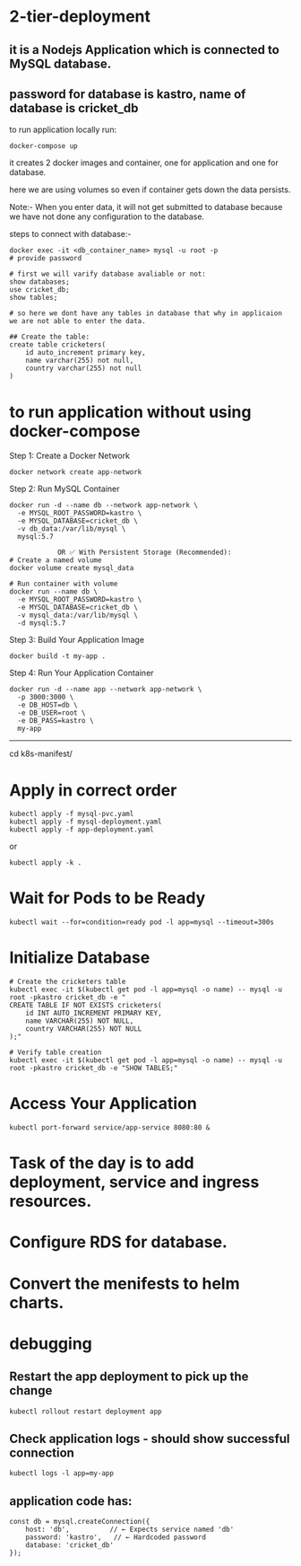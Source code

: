 # 2-tier-deployment
## it is a Nodejs Application which is connected to MySQL database.
## password for database is kastro, name of database is cricket_db

to run application locally run:
```
docker-compose up
```
it creates 2 docker images and container, one for application and one for database.

here we are using volumes so even if container gets down the data persists.

Note:- When you enter data, it will not get submitted to database because we have not done any configuration to the database.

steps to connect with database:-
```
docker exec -it <db_container_name> mysql -u root -p
# provide password

# first we will varify database avaliable or not:
show databases;
use cricket_db;
show tables;

# so here we dont have any tables in database that why in applicaion we are not able to enter the data.

## Create the table:
create table cricketers(
    id auto_increment primary key,
    name varchar(255) not null,
    country varchar(255) not null
)
```
# to run application without using docker-compose
Step 1: Create a Docker Network
```
docker network create app-network
```
Step 2: Run MySQL Container
```
docker run -d --name db --network app-network \
  -e MYSQL_ROOT_PASSWORD=kastro \
  -e MYSQL_DATABASE=cricket_db \
  -v db_data:/var/lib/mysql \
  mysql:5.7

            OR ✅ With Persistent Storage (Recommended):
# Create a named volume
docker volume create mysql_data

# Run container with volume
docker run --name db \
  -e MYSQL_ROOT_PASSWORD=kastro \
  -e MYSQL_DATABASE=cricket_db \
  -v mysql_data:/var/lib/mysql \
  -d mysql:5.7
```
Step 3: Build Your Application Image
```
docker build -t my-app .
```
Step 4: Run Your Application Container
```
docker run -d --name app --network app-network \
  -p 3000:3000 \
  -e DB_HOST=db \
  -e DB_USER=root \
  -e DB_PASS=kastro \
  my-app
```

------------------------------------------

cd k8s-manifest/

# Apply in correct order
```
kubectl apply -f mysql-pvc.yaml
kubectl apply -f mysql-deployment.yaml
kubectl apply -f app-deployment.yaml
```
or 
```
kubectl apply -k .
```

# Wait for Pods to be Ready
```
kubectl wait --for=condition=ready pod -l app=mysql --timeout=300s
```

#  Initialize Database
```
# Create the cricketers table
kubectl exec -it $(kubectl get pod -l app=mysql -o name) -- mysql -u root -pkastro cricket_db -e "
CREATE TABLE IF NOT EXISTS cricketers(
    id INT AUTO_INCREMENT PRIMARY KEY,
    name VARCHAR(255) NOT NULL,
    country VARCHAR(255) NOT NULL
);"

# Verify table creation
kubectl exec -it $(kubectl get pod -l app=mysql -o name) -- mysql -u root -pkastro cricket_db -e "SHOW TABLES;"
```

# Access Your Application
```
kubectl port-forward service/app-service 8080:80 &
```



# Task of the day is to add deployment, service and ingress resources.

# Configure RDS for database.

# Convert the menifests to helm charts.



# debugging 

## Restart the app deployment to pick up the change
```
kubectl rollout restart deployment app
```

## Check application logs - should show successful connection
```
kubectl logs -l app=my-app
```

## application code has:
```
const db = mysql.createConnection({
    host: 'db',          // ← Expects service named 'db'
    password: 'kastro',   // ← Hardcoded password
    database: 'cricket_db'
});
```

